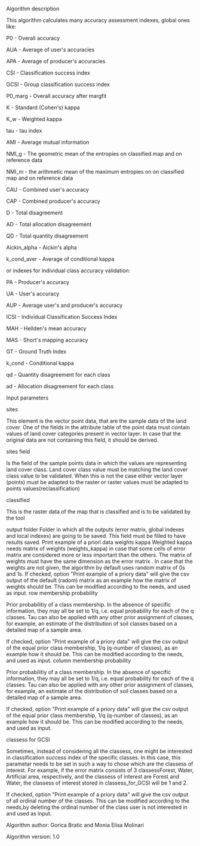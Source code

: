 Algorithm description

This algorithm calculates many accuracy assessment indexes, global ones like:


P0 - Overall accuracy

AUA - Average of user's accuracies 

APA - Average of producer's accuracies 

CSI - Classification success index 

GCSI - Group classification success index 

P0_marg - Overall accuracy after margfit 

K - Standard (Cohen's) kappa 

K_w - Weighted kappa 

tau - tau index 

AMI - Average mutual information 

NMI_g - The geometric mean of the entropies on classified map and on reference data 

NMI_m - the arithmetic mean of the maximum entropies on on classified map and on reference data 

CAU - Combined user's accuracy 

CAP - Combined producer's accuracy 

D - Total disagreement 

AD - Total allocation disagreement 

QD - Total quantity disagreement 

Aickin_alpha - Aickin's alpha 

k_cond_aver - Average of conditional kappa


or indexes for individual class accuracy validation:



PA - Producer's accuracy 

UA - User's accuracy 

AUP - Average user's and producer's accuracy 

ICSI - Individual Classification Success Index 

MAH - Hellden's mean accuracy 

MAS - Short's mapping accuracy 

GT - Ground Truth Index 

k_cond - Conditional kappa 

qd - Quantity disagreement for each class 

ad - Allocation disagreement for each class

Input parameters

sites

This element is the vector point data, that are the sample data of the land cover. One of the fields in the attribute table of the point data must contain values of land cover categories present in vector layer. In case that the original data are not containing this field, it should be derived.

sites field

Is the field of the sample points data in which the values are representing land cover class. Land cover class value must be matching the land cover class value to be validated. When this is not the case either vector layer (points) must be adapted to the raster or raster values must be adapted to points values(reclassification)

classified

This is the raster data of the map that is classified and is to be validated by the tool

output folder
Folder in which all the outputs (error matrix, global indexes and local indexes) are going to be saved. This field must be filled to have results saved.
Print example of a priori data
weights kappa
Weighted kappa needs matrix of weights (weights_kappa) in case that some cells of error matrix are considered more or less important than the others. The matrix of weights must have the same dimension as the error matrix .
In case that the weights are not given, the algorithm by default uses random matrix of 0s and 1s.
If checked, option "Print example of a priory data" will give the csv output of the default (radom) matrix as an example how the matrix of weights should be. This can be modified according to the needs, and used as input.
row membership probability

Prior probabilitiy of a class membership. In the absence of specific information, they may all be set to 1/q, i.e. equal probability for each of the q classes. Tau can also be applied with any other prior assignment of classes, for example, an estimate of the distribution of soil classes based on a detailed map of a sample area.

If checked, option "Print example of a priory data" will give the csv output of the equal prior class membership, 1/q (q-number of classes), as an example how it should be. This can be modified according to the needs, and used as input.
column membership probability

Prior probabilitiy of a class membership. In the absence of specific information, they may all be set to 1/q, i.e. equal probability for each of the q classes. Tau can also be applied with any other prior assignment of classes, for example, an estimate of the distribution of soil classes based on a detailed map of a sample area.

If checked, option "Print example of a priory data" will give the csv output of the equal prior class membership, 1/q (q-number of classes), as an example how it should be. This can be modified according to the needs, and used as input.

classess for GCSI

Sometimes, instead of considering all the classess, one might be interested in classification success index of the specific classes. In this case, this parametar needs to be set in such a way to chose which are the classess of interest. For example, if the error matrix consists of 3 classessForest, Water, Artificial area, respectively, and the classess of interest are Forest and Water, the classess of interest stored in classess_for_GCSI will be 1 and 2.

If checked, option "Print example of a priory data" will give the csv output of all ordinal number of the classes. This can be modified according to the needs,by deleting the ordinal number of the class user is not interested in and used as input.


Algorithm author: Gorica Bratic and Monia Elisa Molinari

Algorithm version: 1.0

